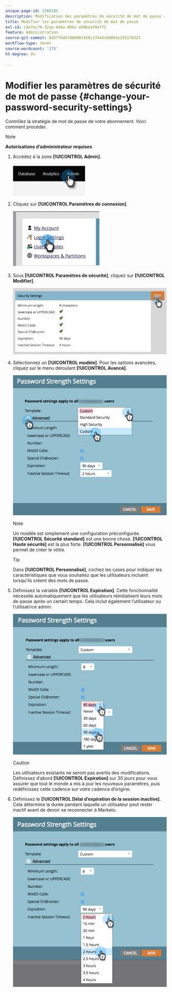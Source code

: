```yaml
---
unique-page-id: 2360185
description: Modification des paramètres de sécurité de mot de passe - Documents Marketo - Documentation du produit
title: Modifier les paramètres de sécurité de mot de passe
exl-id: cda7ec70-32aa-4e0a-86b2-eb9bea70ef72
feature: Administration
source-git-commit: 0d37fbdb7d08901458c1744dc68893e155176327
workflow-type: tm+mt
source-wordcount: '173'
ht-degree: 0%

---
```


# Modifier les paramètres de sécurité de mot de passe {#change-your-password-security-settings}

Contrôlez la stratégie de mot de passe de votre abonnement. Voici comment procéder.

>[!NOTE]
>
>**Autorisations d’administrateur requises**

1. Accédez à la zone **[!UICONTROL Admin]**.

   ![](assets/change-your-password-security-settings-1.png)

1. Cliquez sur **[!UICONTROL Paramètres de connexion]**.

   ![](assets/change-your-password-security-settings-2.png)

1. Sous **[!UICONTROL Paramètres de sécurité]**, cliquez sur **[!UICONTROL Modifier]**.

   ![](assets/change-your-password-security-settings-3.png)

1. Sélectionnez un **[!UICONTROL modèle]**. Pour les options avancées, cliquez sur le menu déroulant **[!UICONTROL Avancé]**.

   ![](assets/change-your-password-security-settings-4.png)

   >[!NOTE]
   >
   >Un modèle est simplement une configuration préconfigurée. **[!UICONTROL Sécurité standard]** est une bonne chose. **[!UICONTROL Haute sécurité]** est la plus forte. **[!UICONTROL Personnalisé]** vous permet de créer le vôtre.

   >[!TIP]
   >
   >Dans **[!UICONTROL Personnalisé]**, cochez les cases pour indiquer les caractéristiques que vous souhaitez que les utilisateurs incluent lorsqu’ils créent des mots de passe.

1. Définissez la variable **[!UICONTROL Expiration]**. Cette fonctionnalité nécessite automatiquement que les utilisateurs réinitialisent leurs mots de passe après un certain temps. Cela inclut également l’utilisateur ou l’utilisatrice admin.

   ![](assets/change-your-password-security-settings-5.png)

   >[!CAUTION]
   >
   >Les utilisateurs existants ne seront pas avertis des modifications. Définissez d’abord **[!UICONTROL Expiration]** sur 30 jours pour vous assurer que tout le monde a mis à jour les nouveaux paramètres, puis redéfinissez cette cadence sur votre cadence d’origine.

1. Définissez le **[!UICONTROL Délai d’expiration de la session inactive]**. Cela détermine la durée pendant laquelle un utilisateur peut rester inactif avant de devoir se reconnecter à Marketo.

   ![](assets/change-your-password-security-settings-6.png)
